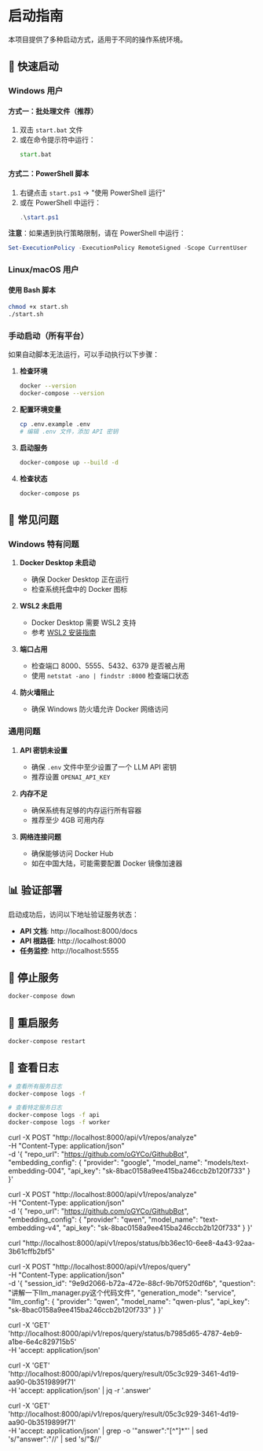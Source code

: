 # 启动指南

本项目提供了多种启动方式，适用于不同的操作系统环境。

## 🚀 快速启动

### Windows 用户

#### 方式一：批处理文件（推荐）
1. 双击 `start.bat` 文件
2. 或在命令提示符中运行：
   ```cmd
   start.bat
   ```

#### 方式二：PowerShell 脚本
1. 右键点击 `start.ps1` → "使用 PowerShell 运行"
2. 或在 PowerShell 中运行：
   ```powershell
   .\start.ps1
   ```

**注意**：如果遇到执行策略限制，请在 PowerShell 中运行：
```powershell
Set-ExecutionPolicy -ExecutionPolicy RemoteSigned -Scope CurrentUser
```

### Linux/macOS 用户

#### 使用 Bash 脚本
```bash
chmod +x start.sh
./start.sh
```

### 手动启动（所有平台）

如果自动脚本无法运行，可以手动执行以下步骤：

1. **检查环境**
   ```bash
   docker --version
   docker-compose --version
   ```

2. **配置环境变量**
   ```bash
   cp .env.example .env
   # 编辑 .env 文件，添加 API 密钥
   ```

3. **启动服务**
   ```bash
   docker-compose up --build -d
   ```

4. **检查状态**
   ```bash
   docker-compose ps
   ```

## 🔧 常见问题

### Windows 特有问题

1. **Docker Desktop 未启动**
   - 确保 Docker Desktop 正在运行
   - 检查系统托盘中的 Docker 图标

2. **WSL2 未启用**
   - Docker Desktop 需要 WSL2 支持
   - 参考 [WSL2 安装指南](https://docs.microsoft.com/en-us/windows/wsl/install)

3. **端口占用**
   - 检查端口 8000、5555、5432、6379 是否被占用
   - 使用 `netstat -ano | findstr :8000` 检查端口状态

4. **防火墙阻止**
   - 确保 Windows 防火墙允许 Docker 网络访问

### 通用问题

1. **API 密钥未设置**
   - 确保 `.env` 文件中至少设置了一个 LLM API 密钥
   - 推荐设置 `OPENAI_API_KEY`

2. **内存不足**
   - 确保系统有足够的内存运行所有容器
   - 推荐至少 4GB 可用内存

3. **网络连接问题**
   - 确保能够访问 Docker Hub
   - 如在中国大陆，可能需要配置 Docker 镜像加速器

## 📊 验证部署

启动成功后，访问以下地址验证服务状态：

- **API 文档**: http://localhost:8000/docs
- **API 根路径**: http://localhost:8000
- **任务监控**: http://localhost:5555

## 🛑 停止服务

```bash
docker-compose down
```

## 🔄 重启服务

```bash
docker-compose restart
```

## 📝 查看日志

```bash
# 查看所有服务日志
docker-compose logs -f

# 查看特定服务日志
docker-compose logs -f api
docker-compose logs -f worker
```
curl -X POST "http://localhost:8000/api/v1/repos/analyze" \
  -H "Content-Type: application/json" \
  -d '{
    "repo_url": "https://github.com/oGYCo/GithubBot",
    "embedding_config": {
      "provider": "google",
      "model_name": "models/text-embedding-004",
      "api_key": "sk-8bac0158a9ee415ba246ccb2b120f733"
    }
  }'

curl -X POST "http://localhost:8000/api/v1/repos/analyze" \
  -H "Content-Type: application/json" \
  -d '{
    "repo_url": "https://github.com/oGYCo/GithubBot",
    "embedding_config": {
      "provider": "qwen",
      "model_name": "text-embedding-v4",
      "api_key": "sk-8bac0158a9ee415ba246ccb2b120f733"
    }
  }'

curl "http://localhost:8000/api/v1/repos/status/bb36ec10-6ee8-4a43-92aa-3b61cffb2bf5"

curl -X POST "http://localhost:8000/api/v1/repos/query" \
  -H "Content-Type: application/json" \
  -d '{
    "session_id": "9e9d2066-b72a-472e-88cf-9b70f520df6b",
    "question": "讲解一下llm_manager.py这个代码文件",
    "generation_mode": "service",
    "llm_config": {
      "provider": "qwen",
      "model_name": "qwen-plus",
      "api_key": "sk-8bac0158a9ee415ba246ccb2b120f733"
    }
  }'

  curl -X 'GET' \
  'http://localhost:8000/api/v1/repos/query/status/b7985d65-4787-4eb9-a1be-6e4c829715b5' \
  -H 'accept: application/json'

  curl -X 'GET' \
  'http://localhost:8000/api/v1/repos/query/result/05c3c929-3461-4d19-aa90-0b3519899f71' \
  -H 'accept: application/json' | jq -r '.answer'

curl -X 'GET' \
  'http://localhost:8000/api/v1/repos/query/result/05c3c929-3461-4d19-aa90-0b3519899f71' \
  -H 'accept: application/json' | grep -o '"answer":"[^"]*"' | sed 's/"answer":"//' | sed 's/"$//'